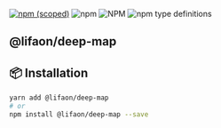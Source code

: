 [![npm (scoped)](https://img.shields.io/npm/v/@lifaon/deep-map.svg)](https://www.npmjs.com/package/@lifaon/deep-map)
![npm](https://img.shields.io/npm/dm/@lifaon/deep-map.svg)
![NPM](https://img.shields.io/npm/l/@lifaon/deep-map.svg)
![npm type definitions](https://img.shields.io/npm/types/@lifaon/deep-map.svg)

## @lifaon/deep-map


## 📦 Installation

```bash
yarn add @lifaon/deep-map
# or
npm install @lifaon/deep-map --save
```
